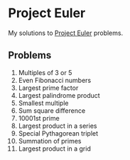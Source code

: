 # Project Euler
My solutions to [Project Euler](https://projecteuler.net/) problems.

## Problems
1. Multiples of 3 or 5
2. Even Fibonacci numbers
3. Largest prime factor
4. Largest palindrome product
5. Smallest multiple
6. Sum square difference
7. 10001st prime
8. Largest product in a series
9. Special Pythagorean triplet
10. Summation of primes
11. Largest product in a grid
